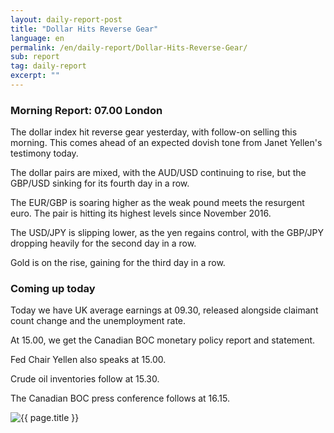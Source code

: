 ```yaml
---
layout: daily-report-post
title: "Dollar Hits Reverse Gear"
language: en
permalink: /en/daily-report/Dollar-Hits-Reverse-Gear/
sub: report
tag: daily-report
excerpt: ""
---
```

### Morning Report: 07.00 London

The dollar index hit reverse gear yesterday, with follow-on selling this morning. This comes ahead of an expected dovish tone from Janet Yellen's testimony today. 

The dollar pairs are mixed, with the AUD/USD continuing to rise, but the GBP/USD sinking for its fourth day in a row. 

The EUR/GBP is soaring higher as the weak pound meets the resurgent euro. The pair is hitting its highest levels since November 2016. 

The USD/JPY is slipping lower, as the yen regains control, with the GBP/JPY dropping heavily for the second day in a row. 

Gold is on the rise, gaining for the third day in a row. 

### Coming up today

Today we have UK average earnings at 09.30, released alongside claimant count change and the unemployment rate. 

At 15.00, we get the Canadian BOC monetary policy report and statement. 

Fed Chair Yellen also speaks at 15.00. 

Crude oil inventories follow at 15.30. 

The Canadian BOC press conference follows at 16.15.  


<p><img src="{{ "/assets/images/daily-report/2017-07-12_07-24-14.jpg" | relative_url }}" alt="{{ page.title }}" title="{{ page.title }}"></p>